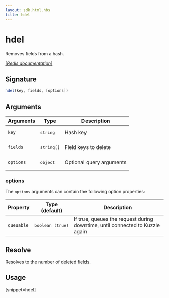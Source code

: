 ```yaml
---
layout: sdk.html.hbs
title: hdel
---
```


# hdel

Removes fields from a hash.

[[_Redis documentation_]](https://redis.io/commands/hdel)

## Signature

```js
hdel(key, fields, [options])
```

## Arguments

| Arguments    | Type    | Description |
|--------------|---------|-------------|
| `key` | <pre>string</pre> | Hash key |
| `fields` | <pre>string[]</pre> | Field keys to delete |
| ``options`` | <pre>object</pre> | Optional query arguments |

### options

The `options` arguments can contain the following option properties:

| Property   | Type (default)   | Description                       |
| ---------- | ------- | --------------------------------- |
| `queuable` | <pre>boolean (true)</pre> | If true, queues the request during downtime, until connected to Kuzzle again |

## Resolve

Resolves to the number of deleted fields.

## Usage

[snippet=hdel]

